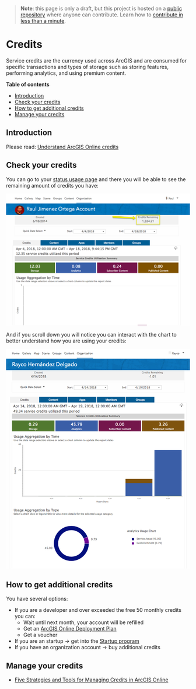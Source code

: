 > **Note**: this page is only a draft, but this project is hosted on a [public repository](https://github.com/hhkaos/awesome-arcgis) where anyone can contribute. Learn how to [contribute in less than a minute](https://github.com/hhkaos/awesome-arcgis/blob/master/CONTRIBUTING.md#contributions).

# Credits

Service credits are the currency used across ArcGIS and are consumed for specific transactions and types of storage such as storing features, performing analytics, and using premium content.

<!-- START doctoc generated TOC please keep comment here to allow auto update -->
<!-- DON'T EDIT THIS SECTION, INSTEAD RE-RUN doctoc TO UPDATE -->
**Table of contents**

- [Introduction](#introduction)
- [Check your credits](#check-your-credits)
- [How to get additional credits](#how-to-get-additional-credits)
- [Manage your credits](#manage-your-credits)

<!-- END doctoc generated TOC please keep comment here to allow auto update -->

## Introduction

Please read: [Understand ArcGIS Online credits](https://doc.arcgis.com/en/arcgis-online/reference/credits.htm)

## Check your credits

You can go to your [status usage page](https://www.arcgis.com/home/status/usage.html) and there you will be able to see the remaining amount of credits you have:

![Screenshot status page](../../../../assets/checking-credits.png)

And if you scroll down you will notice you can interact with the chart to better understand how you are using your credits:

![Screenshot status page](../../../../assets/checking-credits-detailed.png)

## How to get additional credits

You have several options:

* If you are a developer and over exceeded the free 50 monthly credits you can:
    * Wait until next month, your account will be refilled
    * Get an [ArcGIS Online Deployment Plan](https://developers.arcgis.com/pricing/credits/)
    * Get a voucher    
* If you are an startup -> get into the [Startup program](../../../../esri/startup-program/README.md)
* If you have an organization account -> buy additional credits

## Manage your credits

* [Five Strategies and Tools for Managing Credits in ArcGIS Online](https://www.esri.com/arcgis-blog/products/arcgis-online/administration/five-strategies-and-tools-for-managing-credits-in-arcgis-online/)
